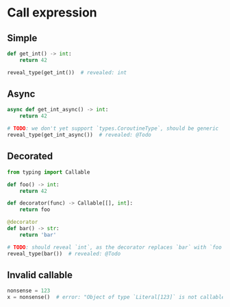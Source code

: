 # Call expression

## Simple

```py
def get_int() -> int:
    return 42

reveal_type(get_int())  # revealed: int
```

## Async

```py
async def get_int_async() -> int:
    return 42

# TODO: we don't yet support `types.CoroutineType`, should be generic `Coroutine[Any, Any, int]`
reveal_type(get_int_async())  # revealed: @Todo
```

## Decorated

```py
from typing import Callable

def foo() -> int:
    return 42

def decorator(func) -> Callable[[], int]:
    return foo

@decorator
def bar() -> str:
    return 'bar'

# TODO: should reveal `int`, as the decorator replaces `bar` with `foo`
reveal_type(bar())  # revealed: @Todo
```

## Invalid callable

```py
nonsense = 123
x = nonsense()  # error: "Object of type `Literal[123]` is not callable"
```
